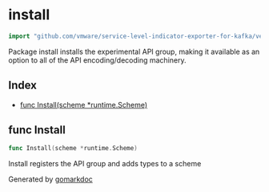 <!-- Code generated by gomarkdoc. DO NOT EDIT -->

# install

```go
import "github.com/vmware/service-level-indicator-exporter-for-kafka/vendor/k8s.io/client-go/pkg/apis/clientauthentication/install"
```

Package install installs the experimental API group, making it available as an option to all of the API encoding/decoding machinery.

## Index

- [func Install(scheme *runtime.Scheme)](<#func-install>)


## func Install

```go
func Install(scheme *runtime.Scheme)
```

Install registers the API group and adds types to a scheme



Generated by [gomarkdoc](<https://github.com/princjef/gomarkdoc>)
